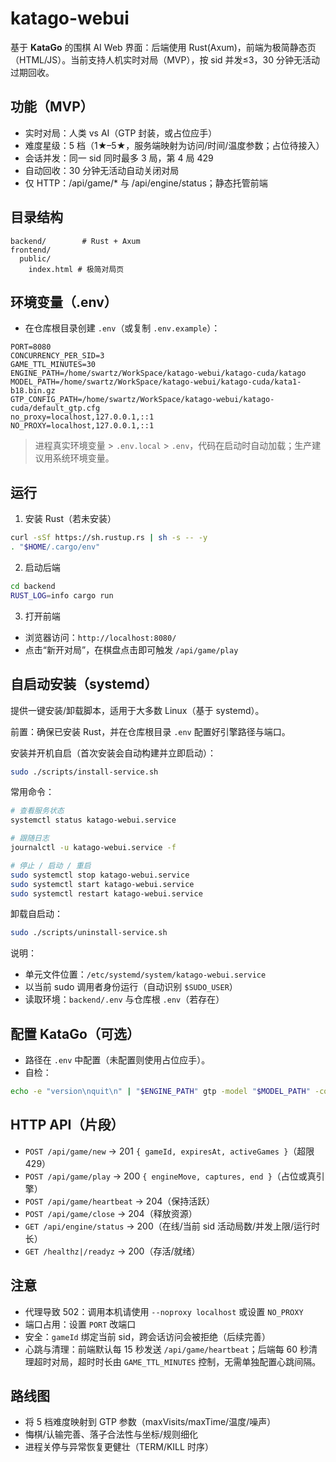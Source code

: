 # katago-webui
基于 **KataGo** 的围棋 AI Web 界面：后端使用 Rust(Axum)，前端为极简静态页（HTML/JS）。当前支持人机实时对局（MVP），按 sid 并发≤3，30 分钟无活动过期回收。

## 功能（MVP）
- 实时对局：人类 vs AI（GTP 封装，或占位应手）
- 难度星级：5 档（1★–5★，服务端映射为访问/时间/温度参数；占位待接入）
- 会话并发：同一 sid 同时最多 3 局，第 4 局 429
- 自动回收：30 分钟无活动自动关闭对局
- 仅 HTTP：/api/game/* 与 /api/engine/status；静态托管前端

## 目录结构
```
backend/        # Rust + Axum
frontend/
  public/
    index.html # 极简对局页
```

## 环境变量（.env）
- 在仓库根目录创建 `.env`（或复制 `.env.example`）：
```
PORT=8080
CONCURRENCY_PER_SID=3
GAME_TTL_MINUTES=30
ENGINE_PATH=/home/swartz/WorkSpace/katago-webui/katago-cuda/katago
MODEL_PATH=/home/swartz/WorkSpace/katago-webui/katago-cuda/kata1-b18.bin.gz
GTP_CONFIG_PATH=/home/swartz/WorkSpace/katago-webui/katago-cuda/default_gtp.cfg
no_proxy=localhost,127.0.0.1,::1
NO_PROXY=localhost,127.0.0.1,::1
```
> 进程真实环境变量 > `.env.local` > `.env`，代码在启动时自动加载；生产建议用系统环境变量。

## 运行
1) 安装 Rust（若未安装）
```bash
curl -sSf https://sh.rustup.rs | sh -s -- -y
. "$HOME/.cargo/env"
```
2) 启动后端
```bash
cd backend
RUST_LOG=info cargo run
```
3) 打开前端
- 浏览器访问：`http://localhost:8080/`
- 点击“新开对局”，在棋盘点击即可触发 `/api/game/play`

## 自启动安装（systemd）
提供一键安装/卸载脚本，适用于大多数 Linux（基于 systemd）。

前置：确保已安装 Rust，并在仓库根目录 `.env` 配置好引擎路径与端口。

安装并开机自启（首次安装会自动构建并立即启动）：
```bash
sudo ./scripts/install-service.sh
```

常用命令：
```bash
# 查看服务状态
systemctl status katago-webui.service

# 跟随日志
journalctl -u katago-webui.service -f

# 停止 / 启动 / 重启
sudo systemctl stop katago-webui.service
sudo systemctl start katago-webui.service
sudo systemctl restart katago-webui.service
```

卸载自启动：
```bash
sudo ./scripts/uninstall-service.sh
```

说明：
- 单元文件位置：`/etc/systemd/system/katago-webui.service`
- 以当前 sudo 调用者身份运行（自动识别 `$SUDO_USER`）
- 读取环境：`backend/.env` 与仓库根 `.env`（若存在）

## 配置 KataGo（可选）
- 路径在 `.env` 中配置（未配置则使用占位应手）。
- 自检：
```bash
echo -e "version\nquit\n" | "$ENGINE_PATH" gtp -model "$MODEL_PATH" -config "$GTP_CONFIG_PATH"
```

## HTTP API（片段）
- `POST /api/game/new` → 201 `{ gameId, expiresAt, activeGames }`（超限 429）
- `POST /api/game/play` → 200 `{ engineMove, captures, end }`（占位或真引擎）
- `POST /api/game/heartbeat` → 204（保持活跃）
- `POST /api/game/close` → 204（释放资源）
- `GET /api/engine/status` → 200（在线/当前 sid 活动局数/并发上限/运行时长）
- `GET /healthz|/readyz` → 200（存活/就绪）

## 注意
- 代理导致 502：调用本机请使用 `--noproxy localhost` 或设置 `NO_PROXY`
- 端口占用：设置 `PORT` 改端口
- 安全：`gameId` 绑定当前 sid，跨会话访问会被拒绝（后续完善）
- 心跳与清理：前端默认每 15 秒发送 `/api/game/heartbeat`；后端每 60 秒清理超时对局，超时时长由 `GAME_TTL_MINUTES` 控制，无需单独配置心跳间隔。

## 路线图
- 将 5 档难度映射到 GTP 参数（maxVisits/maxTime/温度/噪声）
- 悔棋/认输完善、落子合法性与坐标/规则细化
- 进程关停与异常恢复更健壮（TERM/KILL 时序）
